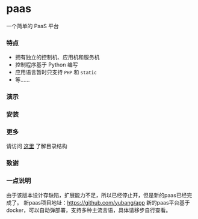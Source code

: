 # paas
一个简单的 PaaS 平台

### 特点
* 拥有独立的控制机、应用机和服务机
* 控制程序基于 Python 编写
* 应用语言暂时只支持 ```PHP``` 和 ```static```
* 等……

### 演示

### 安装

### 更多
请访问 [这里](https://github.com/yubang/paas/wiki/%E7%9B%AE%E5%BD%95%E6%9E%84%E6%88%90) 了解目录结构

### 致谢

### 一点说明
由于该版本设计存缺陷，扩展能力不足，所以已经停止开，但是新的paas已经完成了。
新paas项目地址：<https://github.com/yubang/app>
新的paas平台基于docker，可以自动弹部署，支持多种主流言语，具体请移步自行查看。
